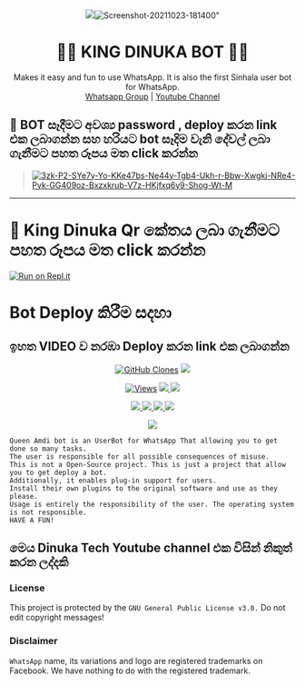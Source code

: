 <div align="center">
  <img src="<a href="https://ibb.co/crD8FYK"><img src="https://i.ibb.co/3CBFNR5/Screenshot-20211023-181400.jpg" alt="Screenshot-20211023-181400" border="0"></a>"
  <h1> 🤖🤖 KING DINUKA BOT 💎👸</h1>
</div>
<p align="center">
    Makes it easy and fun to use WhatsApp. It is also the first Sinhala user bot for WhatsApp.
    <br>
        <a href="https://chat.whatsapp.com/LYk6el7Ief41N2ypxVqcXD">Whatsapp Group</a> |
        <a href="https://www.youtube.com/channel/UCZx8U1EU95-Wn9mH4dn15vQ">Youtube Channel</a>
    <br>
</p>

## 👑 BOT සෑදීමට අවශ්‍ය password , deploy කරන link එක ලබාගන්න සහ හරියට bot සෑදිම වැනි දේවල් ලබා ගැනීමට පහත රූපය මත click කරන්න 

> [<a href="https://imgbb.com/"><img src="https://i.ibb.co/DgkXYJS/3zk-P2-SYe7y-Yo-KKe47bs-Ne44y-Tgb4-Ukh-r-Bbw-Xwgkj-NRe4-Pyk-GG409oz-Bxzxkrub-V7z-HKjfxq6y9-Shog-Wt-M.jpg" alt="3zk-P2-SYe7y-Yo-KKe47bs-Ne44y-Tgb4-Ukh-r-Bbw-Xwgkj-NRe4-Pyk-GG409oz-Bxzxkrub-V7z-HKjfxq6y9-Shog-Wt-M" border="0"></a>](https://youtube.com/channel/UC-P4xVFvCgqQuUx9PrN2DIA)


----
# 👑 King Dinuka Qr කේතය ලබා ගැනීමට පහත රූපය මත click කරන්න


[![Run on Repl.it](https://raw.githubusercontent.com/Sew01RaviduManoj01KingAndQueen/QueenSew/master/resources/gif/qr-scan.gif)](https://replit.com/@yasasdileepa/King-Dinuka?v=1)

#  Bot Deploy කිරීම සදහා

## ඉහත VIDEO ව නරඹා Deploy කරන link එක ලබාගන්න




<p align="center">
  <a href="https://github.com/BlackAmda/QueenAmdi"><img alt="GitHub Clones" src="https://img.shields.io/badge/dynamic/json?style=flat-square&label=Docker pulls&query=count&url=https://github.com/agentnox/adadafafafaf/blob/main/automated_repo.json?raw=True&logo=github"></a>
  
  </a>
  <a href="https://github.com/BlackAmda/QueenAmdi">
    <img src="https://img.shields.io/docker/image-size/fusuf/whatsasena?style=flat-square&logo=github&label=Image Size">
    
  </a>
</p>

<p align="center">

  <a href="https://github.com/BlackAmda/QueenAmdi">
    <img src="https://hits.seeyoufarm.com/api/count/incr/badge.svg?url=https%3A%2F%2Fgithub.com%2FBlackAmda%2FQueenAmdi&count_bg=%2379C83D&title_bg=%23555555&icon=gitpod.svg&icon_color=%23E7E7E7&title=Views&edge_flat=false" alt="Views"/></a>
  
  </a>
  <a href="https://github.com/BlackAmda/QueenAmdi/fork">
    <img src="https://img.shields.io/github/forks/BlackAmda/QueenAmdi?label=Fork&style=social">
    
  </a>
  <a href="https://github.com/BlackAmda/QueenAmdi/stargazers">
    <img src="https://img.shields.io/github/stars/BlackAmda/QueenAmdi?style=social">
  </a>
</p>

<p align="center">
  <a href="httsp://github.com/BlackAmda/QueenAmdi">
    <img src="https://img.shields.io/github/repo-size/BlackAmda/QueenAmdi?color=purple&label=Repo%20Size&style=plastic">

  </a>
  <a href="httsp://github.com/BlackAmda/QueenAmdi">
    <img src="https://img.shields.io/github/license/BlackAmda/QueenAmdi?color=purple&label=License&style=plastic">

  </a>
  <a href="httsp://github.com/BlackAmda/QueenAmdi">
    <img src="https://img.shields.io/github/languages/top/BlackAmda/QueenAmdi?color=purple&label=Javascript&style=plastic">

  </a>
  <a href="httsp://github.com/BlackAmda/QueenAmdi">
    <img src="https://img.shields.io/static/v1?label=Author&message=Black%20Amda&color=purple&style=plastic">

  </a>
  </p>
 <p align="center">
  <a href="https://wa.me/94757405652">
    <img src="https://img.shields.io/badge/Contact%20Me%20On%20Whatsapp-Queen%20Amdi%20Bot-purple&style=plastic">

  </a>
</p>

```
Queen Amdi bot is an UserBot for WhatsApp That allowing you to get done so many tasks.
The user is responsible for all possible consequences of misuse.
This is not a Open-Source project. This is just a project that allow you to get deploy a bot.
Additionally, it enables plug-in support for users.
Install their own plugins to the original software and use as they please.
Usage is entirely the responsibility of the user. The operating system is not responsible.
HAVE A FUN!
```


 






    
    
  ## මෙය Dinuka Tech Youtube channel එක විසින් නිකුත් කරන ලද්දකි




									

### License
This project is protected by the `GNU General Public License v3.0.`
Do not edit copyright messages!

### Disclaimer
`WhatsApp` name, its variations and logo are registered trademarks on Facebook. We have nothing to do with the registered trademark.

